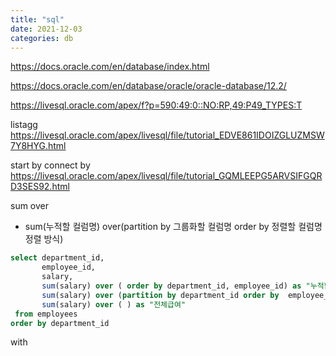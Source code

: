 ```yaml
---
title: "sql"
date: 2021-12-03
categories: db  
---
```

https://docs.oracle.com/en/database/index.html  

https://docs.oracle.com/en/database/oracle/oracle-database/12.2/  


https://livesql.oracle.com/apex/f?p=590:49:0::NO:RP,49:P49_TYPES:T  
 
listagg  
https://livesql.oracle.com/apex/livesql/file/tutorial_EDVE861IDOIZGLUZMSW7Y8HYG.html  

start by connect by  
https://livesql.oracle.com/apex/livesql/file/tutorial_GQMLEEPG5ARVSIFGQRD3SES92.html  

sum over  
- sum(누적할 컬럼명) over(partition by 그룹화할 컬럼명 order by 정렬할 컬럼명 정렬 방식)  

```sql
select department_id, 
       employee_id, 
       salary, 
       sum(salary) over ( order by department_id, employee_id) as "누적합계",
       sum(salary) over (partition by department_id order by  employee_id) as "부서별누적",
       sum(salary) over ( ) as "전체급여"
 from employees
order by department_id
```
with 
